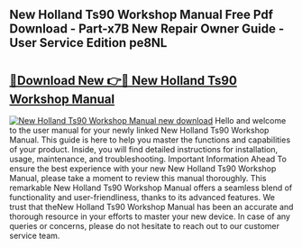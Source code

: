 ## New Holland Ts90 Workshop Manual Free Pdf Download - Part-x7B New Repair Owner Guide - User Service Edition pe8NL

# <h2><a href="http://bc56604.oget.top/?id=New+Holland+Ts90+Workshop+Manual">🔗Download New 👉🔴 New Holland Ts90 Workshop Manual</a></h2>

[![New Holland Ts90 Workshop Manual new download](https://i.imgur.com/5g1atiW.png)](http://bc56604.oget.top/?id=New+Holland+Ts90+Workshop+Manual)
Hello and welcome to the user manual for your newly linked New Holland Ts90 Workshop Manual. This guide is here to help you master the functions and capabilities of your product. Inside, you will find detailed instructions for installation, usage, maintenance, and troubleshooting. Important Information Ahead To ensure the best experience with your new New Holland Ts90 Workshop Manual, please take a moment to review this manual thoroughly. This remarkable New Holland Ts90 Workshop Manual offers a seamless blend of functionality and user-friendliness, thanks to its advanced features. We trust that theNew Holland Ts90 Workshop Manual has been an accurate and thorough resource in your efforts to master your new device. In case of any queries or concerns, please do not hesitate to reach out to our customer service team.
